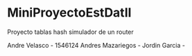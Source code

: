 # MiniProyectoEstDatII
Proyecto  tablas hash simulador de un router

Andre Velasco - 1546124
Andres Mazariegos -
Jordin Garcia - 
